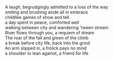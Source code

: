 A laugh, begrudgingly admitted to a loss of the way  
smiling and brushing aside all in embrace  
childlike games of show and tell  
a day spent in peace, comforted well  
walking between city and wandering 'tween stream  
River flows through you, a requiem of dream  
The roar of the fall and green of the climb  
a break before city life, back into the grind  
An arm slipped in, a frolick pays no mind  
a shoulder to lean against, a friend for life  

